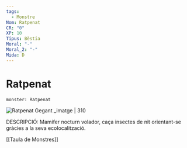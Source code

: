 ```yaml
---
tags:
  - Monstre
Nom: Ratpenat
CR: "0"
XP: 10
Tipus: Bèstia
Moral: "-"
Moral_2: "-"
Mida: D
---
```

# Ratpenat

```statblock
monster: Ratpenat
```

![Ratpenat Gegant _imatge | 310](https://www.dndbeyond.com/avatars/thumbnails/18/305/1000/1000/636379812593010967.jpeg)

DESCRIPCIÓ: 
Mamífer nocturn volador, caça insectes de nit orientant-se gràcies a la seva ecolocalització.

[[Taula de Monstres]]